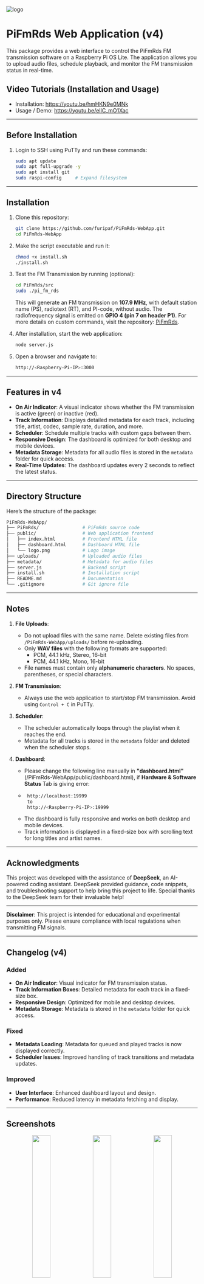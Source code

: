 
![logo](https://github.com/user-attachments/assets/f5d4cc0b-a2db-45a5-bd65-ac78e7d5eaae)


# PiFmRds Web Application (v4)

This package provides a web interface to control the PiFmRds FM transmission software on a Raspberry Pi OS Lite. The application allows you to upload audio files, schedule playback, and monitor the FM transmission status in real-time.

## Video Tutorials (Installation and Usage)
- Installation: https://youtu.be/hmHKN9e0MNk
- Usage / Demo: https://youtu.be/elIC_mO1Xac
---

## Before Installation

1. Login to SSH using PuTTy and run these commands:
   ```bash
   sudo apt update
   sudo apt full-upgrade -y
   sudo apt install git
   sudo raspi-config     # Expand filesystem
   ```

---

## Installation

1. Clone this repository:
   ```bash
   git clone https://github.com/furipaf/PiFmRds-WebApp.git
   cd PiFmRds-WebApp
   ```

2. Make the script executable and run it:
   ```bash
   chmod +x install.sh
   ./install.sh
   ```

3. Test the FM Transmission by running (optional):
   ```bash
   cd PiFmRds/src
   sudo ./pi_fm_rds
   ```

   This will generate an FM transmission on **107.9 MHz**, with default station name (PS), radiotext (RT), and PI-code, without audio. The radiofrequency signal is emitted on **GPIO 4 (pin 7 on header P1)**. For more details on custom commands, visit the repository: [PiFmRds](https://github.com/ChristopheJacquet/PiFmRds).

4. After installation, start the web application:
   ```bash
   node server.js
   ```

5. Open a browser and navigate to:
   ```bash
   http://<Raspberry-Pi-IP>:3000
   ```

---

## Features in v4

- **On Air Indicator**: A visual indicator shows whether the FM transmission is active (green) or inactive (red).
- **Track Information**: Displays detailed metadata for each track, including title, artist, codec, sample rate, duration, and more.
- **Scheduler**: Schedule multiple tracks with custom gaps between them.
- **Responsive Design**: The dashboard is optimized for both desktop and mobile devices.
- **Metadata Storage**: Metadata for all audio files is stored in the `metadata` folder for quick access.
- **Real-Time Updates**: The dashboard updates every 2 seconds to reflect the latest status.

---

## Directory Structure

Here’s the structure of the package:

```bash
PiFmRds-WebApp/
├── PiFmRds/                # PiFmRds source code
├── public/                 # Web application frontend
│   ├── index.html          # Frontend HTML file
│   ├── dashboard.html      # Dashboard HTML file
│   └── logo.png            # Logo image
├── uploads/                # Uploaded audio files
├── metadata/               # Metadata for audio files
├── server.js               # Backend script
├── install.sh              # Installation script
├── README.md               # Documentation
└── .gitignore              # Git ignore file
```

---

## Notes

1. **File Uploads**:
   - Do not upload files with the same name. Delete existing files from `/PiFmRds-WebApp/uploads/` before re-uploading.
   - Only **WAV files** with the following formats are supported:
     - PCM, 44.1 kHz, Stereo, 16-bit
     - PCM, 44.1 kHz, Mono, 16-bit
   - File names must contain only **alphanumeric characters**. No spaces, parentheses, or special characters.

2. **FM Transmission**:
   - Always use the web application to start/stop FM transmission. Avoid using `Control + C` in PuTTy.

3. **Scheduler**:
   - The scheduler automatically loops through the playlist when it reaches the end.
   - Metadata for all tracks is stored in the `metadata` folder and deleted when the scheduler stops.

4. **Dashboard**:
   - Please change the following line manually in **"dashboard.html"** (/PiFmRds-WebApp/public/dashboard.html), if **Hardware & Software Status** Tab is giving error:
   - ```bash
      http://localhost:19999
      to
      http://<Raspberry-Pi-IP>:19999
   - The dashboard is fully responsive and works on both desktop and mobile devices.
   - Track information is displayed in a fixed-size box with scrolling text for long titles and artist names.

---

## Acknowledgments

This project was developed with the assistance of **DeepSeek**, an AI-powered coding assistant. DeepSeek provided guidance, code snippets, and troubleshooting support to help bring this project to life. Special thanks to the DeepSeek team for their invaluable help!

---

**Disclaimer**: This project is intended for educational and experimental purposes only. Please ensure compliance with local regulations when transmitting FM signals.

---

## Changelog (v4)

### Added
- **On Air Indicator**: Visual indicator for FM transmission status.
- **Track Information Boxes**: Detailed metadata for each track in a fixed-size box.
- **Responsive Design**: Optimized for mobile and desktop devices.
- **Metadata Storage**: Metadata is stored in the `metadata` folder for quick access.

### Fixed
- **Metadata Loading**: Metadata for queued and played tracks is now displayed correctly.
- **Scheduler Issues**: Improved handling of track transitions and metadata updates.

### Improved
- **User Interface**: Enhanced dashboard layout and design.
- **Performance**: Reduced latency in metadata fetching and display.
---

## Screenshots

<p align="center"> 
 <img src="https://github.com/user-attachments/assets/6bfb98f8-a25a-46fd-b0b2-e608b026690b" width="31%">
 <img src="https://github.com/user-attachments/assets/678ebb5d-ecde-4867-a780-d75d8b87bd12" width="31%">
 <img src="https://github.com/user-attachments/assets/f41ce8fb-6023-4503-98f2-883ae3d1a196" width="31%">
</p>

## DashBoard
![dashboard](https://github.com/user-attachments/assets/6bce7db7-4f9b-412e-be54-632f3be8e81c)

---
